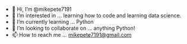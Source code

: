 - 👋 Hi, I’m @mikepete7191
- 👀 I’m interested in ... learning how to code and learning data science.
- 🌱 I’m currently learning ... Python
- 💞️ I’m looking to collaborate on ... anything Python!
- 📫 How to reach me ... mikepete7191@gmail.com

<!---
mikepete7191/mikepete7191 is a ✨ special ✨ repository because its `README.md` (this file) appears on your GitHub profile.
You can click the Preview link to take a look at your changes.
--->
